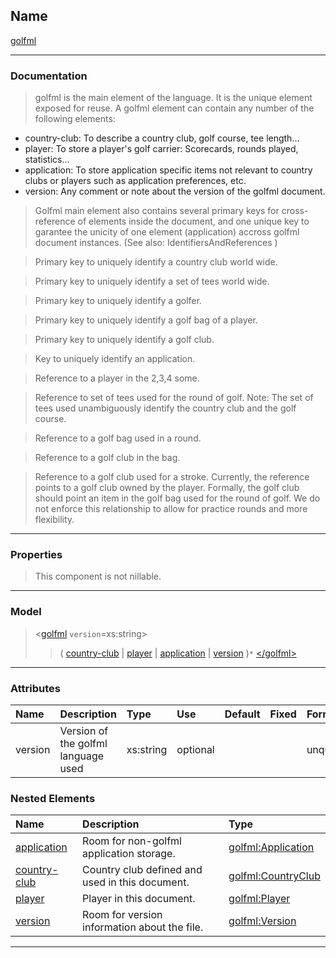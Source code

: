 ## Name ##

[golfml](Egolfml.md)

---


### Documentation ###


> golfml is the main element of the language. It is the unique element exposed for reuse.
> A golfml element can contain any number of the following elements:
  * country-club: To describe a country club, golf course, tee length...
  * player: To store a player's golf carrier: Scorecards, rounds played, statistics...
  * application: To store  application specific items not relevant to country clubs or players such as application preferences, etc.
  * version: Any comment or note about the version of the golfml document.
> Golfml main element also contains several primary keys for cross-reference of elements
> inside the document, and one unique key to garantee the unicity of one element (application)
> accross golfml document instances.
> (See also: IdentifiersAndReferences )

> Primary key to uniquely identify a country club world wide.

> Primary key to uniquely identify a set of tees world wide.

> Primary key to uniquely identify a golfer.

> Primary key to uniquely identify a golf bag of a player.

> Primary key to uniquely identify a golf club.

> Key to uniquely identify an application.

> Reference to a player in the 2,3,4 some.

> Reference to set of tees used for the round of golf.
> Note: The set of tees used unambiguously identify the country club and the golf course.

> Reference to a golf bag used in a round.

> Reference to a golf club in the bag.

> Reference to a golf club used for a stroke.
> Currently, the reference points to a golf club owned by the player.
> Formally, the golf club should point an item in the golf bag used for the round of golf.
> We do not enforce this relationship to allow for practice rounds and more flexibility.


---



### Properties ###

> This component is not nillable.

---


### Model ###

> <[golfml](Egolfml.md)  `version`=xs:string>
> > ( [country-club](CCountryClub.md) | [player](CPlayer.md) | [application](CApplication.md) | [version](CVersion.md) )`*` [&lt;/golfml&gt;](Egolfml.md)

---


### Attributes ###

| **Name** | **Description** | **Type** | **Use** | **Default** | **Fixed** | **Form** |
|:---------|:----------------|:---------|:--------|:------------|:----------|:---------|
| version |  Version of the golfml language used | xs:string | optional |  |  | unqualified |

### Nested Elements ###

| **Name** | **Description** | **Type** |
|:---------|:----------------|:---------|
| [application](CApplication.md) |  						Room for non-golfml application storage.					 | [golfml:Application](CApplication.md) |
| [country-club](CCountryClub.md) |  						Country club defined and used in this document.					 | [golfml:CountryClub](CCountryClub.md) |
| [player](CPlayer.md) |  						Player  in this document.					 | [golfml:Player](CPlayer.md) |
| [version](CVersion.md) |  						Room for version information about the file.					 | [golfml:Version](CVersion.md) |


---

